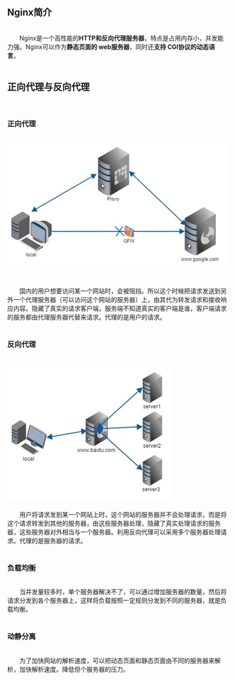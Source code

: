 ## Nginx简介&emsp;  
&emsp;  
​&emsp;&emsp;Nginx是一个高性能的**HTTP和反向代理服务器**，特点是占用内存小，并发能力强。Nginx可以作为**静态页面的 web服务器**，同时还**支持 CGI协议的动态语言**。&emsp;  
&emsp;  
## 正向代理与反向代理&emsp;  
&emsp;  
### 正向代理&emsp;  
&emsp;  
![1](Nginx基本概念/1.jpg)&emsp;  
&emsp;  
​&emsp;&emsp;国内的用户想要访问某一个网站时，会被阻挡。所以这个时候把请求发送到另外一个代理服务器（可以访问这个网站的服务器）上，由其代为转发请求和接收响应内容。隐藏了真实的请求客户端，服务端不知道真实的客户端是谁，客户端请求的服务都由代理服务器代替来请求。代理的是用户的请求。&emsp;  
&emsp;  
### 反向代理&emsp;  
&emsp;  
![2](Nginx基本概念/2.jpg)&emsp;  
&emsp;  
​&emsp;&emsp;用户将请求发到某一个网站上时，这个网站的服务器并不会处理请求，而是将这个请求转发到其他的服务器，由这些服务器处理，隐藏了真实处理请求的服务器，这些服务器对外相当与一个服务器。利用反向代理可以采用多个服务器处理请求。代理的是服务器的请求。&emsp;  
&emsp;  
### 负载均衡&emsp;  
&emsp;  
​&emsp;&emsp;当并发量较多时，单个服务器解决不了，可以通过增加服务器的数量，然后将请求分发到各个服务器上，这样将负载按照一定规则分发到不同的服务器，就是负载均衡。&emsp;  
&emsp;  
### 动静分离&emsp;  
&emsp;  
​&emsp;&emsp;为了加快网站的解析速度，可以把动态页面和静态页面由不同的服务器来解析，加快解析速度。降低但个服务器的压力。&emsp;  
&emsp;  
&emsp;  
&emsp;  
&emsp;  
&emsp;  
&emsp;  
&emsp;  
&emsp;  
&emsp;  
&emsp;  
